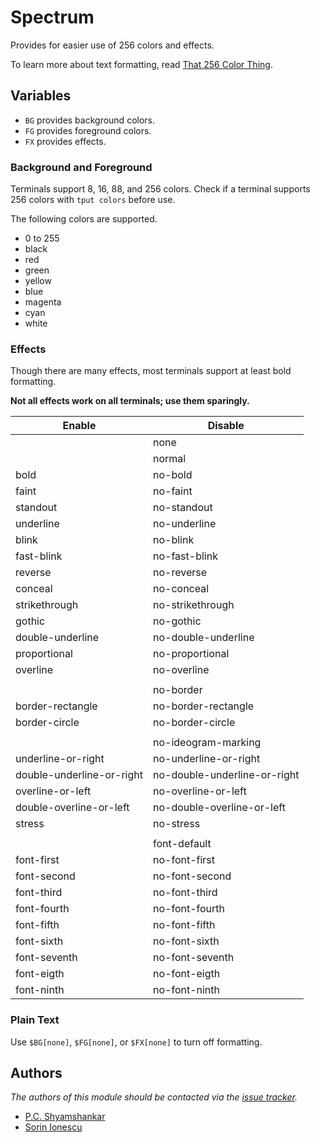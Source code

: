Spectrum
========

Provides for easier use of 256 colors and effects.

To learn more about text formatting, read [That 256 Color Thing][1].

Variables
---------

  - `BG` provides background colors.
  - `FG` provides foreground colors.
  - `FX` provides effects.

### Background and Foreground

Terminals support 8, 16, 88, and 256 colors. Check if a terminal supports 256
colors with `tput colors` before use.

The following colors are supported.

- 0 to 255
- black
- red
- green
- yellow
- blue
- magenta
- cyan
- white

### Effects

Though there are many effects, most terminals support at least bold formatting.

**Not all effects work on all terminals; use them sparingly.**

| Enable                    | Disable                      |
| ------------------------- | ---------------------------- |
|                           | none                         |
|                           | normal                       |
| bold                      | no-bold                      |
| faint                     | no-faint                     |
| standout                  | no-standout                  |
| underline                 | no-underline                 |
| blink                     | no-blink                     |
| fast-blink                | no-fast-blink                |
| reverse                   | no-reverse                   |
| conceal                   | no-conceal                   |
| strikethrough             | no-strikethrough             |
| gothic                    | no-gothic                    |
| double-underline          | no-double-underline          |
| proportional              | no-proportional              |
| overline                  | no-overline                  |
|                           |                              |
|                           | no-border                    |
| border-rectangle          | no-border-rectangle          |
| border-circle             | no-border-circle             |
|                           |                              |
|                           | no-ideogram-marking          |
| underline-or-right        | no-underline-or-right        |
| double-underline-or-right | no-double-underline-or-right |
| overline-or-left          | no-overline-or-left          |
| double-overline-or-left   | no-double-overline-or-left   |
| stress                    | no-stress                    |
|                           |                              |
|                           | font-default                 |
| font-first                | no-font-first                |
| font-second               | no-font-second               |
| font-third                | no-font-third                |
| font-fourth               | no-font-fourth               |
| font-fifth                | no-font-fifth                |
| font-sixth                | no-font-sixth                |
| font-seventh              | no-font-seventh              |
| font-eigth                | no-font-eigth                |
| font-ninth                | no-font-ninth                |

### Plain Text

Use `$BG[none]`, `$FG[none]`, or `$FX[none]` to turn off formatting.

Authors
-------

*The authors of this module should be contacted via the [issue tracker][2].*

  - [P.C. Shyamshankar](https://github.com/sykora)
  - [Sorin Ionescu](https://github.com/sorin-ionescu)

[1]: http://lucentbeing.com/blog/that-256-color-thing/
[2]: https://github.com/sorin-ionescu/zsh/issues

